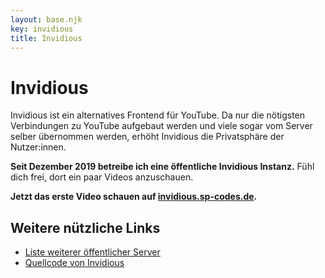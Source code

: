```yaml
---
layout: base.njk
key: invidious
title: Invidious
---
```

# <i class="fab fa-youtube"></i> Invidious

Invidious ist ein alternatives Frontend für YouTube. 
Da nur die nötigsten Verbindungen zu YouTube aufgebaut werden und viele sogar vom Server selber übernommen werden, erhöht Invidious die Privatsphäre der Nutzer:innen.

__Seit Dezember 2019 betreibe ich eine öffentliche Invidious Instanz.__ Fühl dich frei, dort ein paar Videos anzuschauen.

__Jetzt das erste Video schauen auf [invidious.sp-codes.de](https://invidious.sp-codes.de).__

## Weitere nützliche Links

* [Liste weiterer öffentlicher Server](https://github.com/omarroth/invidious/wiki/Invidious-Instances)
* [Quellcode von Invidious](https://github.com/omarroth/invidious)
